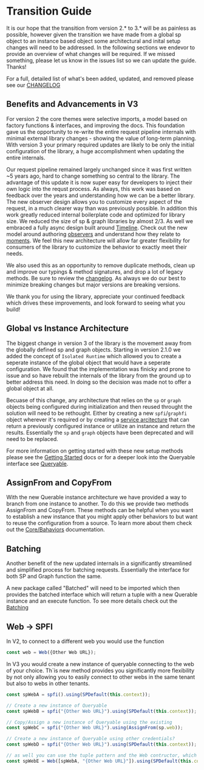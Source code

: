 # Transition Guide

It is our hope that the transition from version 2.\* to 3.\* will be as painless as possible, however given the transition we have made from a global sp object to an instance based object some architectural and inital setup changes will need to be addressed. In the following sections we endevor to provide an overview of what changes will be required. If we missed something, please let us know in the issues list so we can update the guide. Thanks!

For a full, detailed list of what's been added, updated, and removed please see our [CHANGELOG](https://github.com/pnp/pnpjs/blob/main/CHANGELOG.md)

## Benefits and Advancements in V3

For version 2 the core themes were selective imports, a model based on factory functions & interfaces, and improving the docs. This foundation gave us the opportunity to re-write the entire request pipeline internals with minimal external library changes - showing the value of long-term planning. With version 3 your primary required updates are likely to be only the initial configuration of the library, a huge accomplishment when updating the entire internals.

Our request pipeline remained largely unchanged since it was first written ~5 years ago, hard to change something so central to the library. The advantage of this update it is now super easy for developers to inject their own logic into the requst process. As always, this work was based on feedback over the years and understanding how we can be a better library. The new observer design allows you to customize every aspect of the request, in a much clearer way than was previously possible. In addition this work greatly reduced internal boilerplate code and optimized for library size. We reduced the size of sp & graph libraries by almost 2/3. As well we embraced a fully async design built around [Timeline](core/timeline.md). Check out the new model around authoring [observers](core/observers.md) and understand how they relate to [moments](core/moments.md). We feel this new architecture will allow far greater flexibility for consumers of the library to customize the behavior to exactly meet their needs.

We also used this as an opportunity to remove duplicate methods, clean up and improve our typings & method signatures, and drop a lot of legacy methods. Be sure to review the [changelog](https://github.com/pnp/pnpjs/blob/version-3/CHANGELOG.md). As always we do our best to minimize breaking changes but major versions are breaking versions.

We thank you for using the library, appreciate your continued feedback which drives these improvements, and look forward to seeing what you build!

## Global vs Instance Architecture

The biggest change in version 3 of the library is the movement away from the globally defined sp and graph objects. Starting in version 2.1.0 we added the concept of `Isolated Runtime` which allowed you to create a seperate instance of the global object that would have a seperate configuration. We found that the implementation was finicky and prone to issue and so have rebuilt the internals of the library from the ground up to better address this need. In doing so the decision was made not to offer a global object at all.

Becuase of this change, any architecture that relies on the `sp` or `graph` objects being configured during initialization and then reused throught the solution will need to be rethought. Either by creating a new `spfi`/`graphfi` object wherever it's required or by creating a [service arcitecture](./getting-started/#establish-context-within-an-spfx-service) that can return a previously configured instance or utilize an instance and return the results. Essentially the `sp` and `graph` objects have been deprecated and will need to be replaced.

For more information on getting started with these new setup methods please see the [Getting Started](./getting-started.md) docs or for a deeper look into the Queryable interface see [Queryable](./queryable/index.md).

## AssignFrom and CopyFrom

With the new Querable instance architecture we have provided a way to branch from one instance to another. To do this we provide two methods AssignFrom and CopyFrom. These methods can be helpful when you want to establish a new instance that you might apply other behaviors to but want to reuse the configuration from a source. To learn more about them check out the [Core/Bahaviors](./core/behaviors.md) documentation.

## Batching

Another benefit of the new updated internals in a significantly streamlined and simplified process for batching requests. Essentially the interface for both SP and Graph function the same.

A new package called "Batched" will need to be imported which then provides the batched interface which will return a tuple with a new Querable instance and an execute function. To see more details check out the [Batching](./concepts/batching.md)

## Web -> SPFI

In V2, to connect to a different web you would use the function

```ts
const web = Web({Other Web URL});
```

In V3 you would create a new instance of queryable connecting to the web of your choice. Th`is new method provides you significantly more flexibility by not only allowing you to easily connect to other webs in the same tenant but also to webs in other tenants.

```ts
const spWebA = spfi().using(SPDefault(this.context));

// Create a new instance of Queryable
const spWebB = spfi("{Other Web URL}").using(SPDefault(this.context));

// Copy/Assign a new instance of Queryable using the existing
const spWebC = spfi("{Other Web URL}").using(AssignFrom(sp.web));

// Create a new instance of Queryable using other credentials?
const spWebD = spfi("{Other Web URL}").using(SPDefault(this.context));

// as well you can use the tuple pattern and the Web contructor, which will copy all the observers from the object but set the url to the one provided
const spWebE = Web([spWebA, "{Other Web URL}"]).using(SPDefault(this.context));
```

